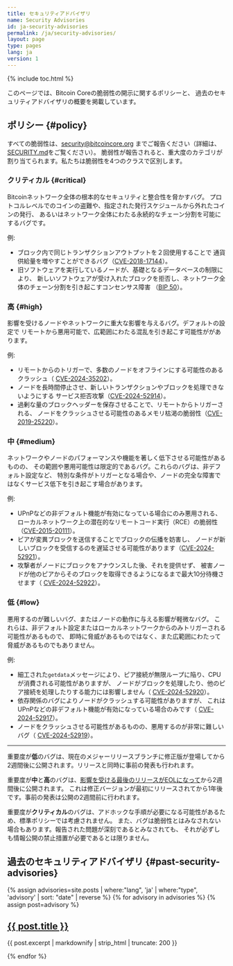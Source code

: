 ```yaml
---
title: セキュリティアドバイザリ
name: Security Advisories
id: ja-security-advisories
permalink: /ja/security-advisories/
layout: page
type: pages
lang: ja
version: 1
---
```

{% include toc.html %}

このページでは、Bitcoin Coreの脆弱性の開示に関するポリシーと、
過去のセキュリティアドバイザリの概要を掲載しています。

## ポリシー {#policy}

すべての脆弱性は、security@bitcoincore.org までご報告ください（詳細は、
[SECURITY.md](https://github.com/bitcoin/bitcoin/blob/master/SECURITY.md)をご覧ください）。
脆弱性が報告されると、重大度のカテゴリが割り当てられます。私たちは脆弱性を4つのクラスで区別します。

### クリティカル {#critical}

Bitcoinネットワーク全体の根本的なセキュリティと整合性を脅かすバグ。
プロトコルレベルでのコインの盗難や、指定された発行スケジュールから外れたコインの発行、
あるいはネットワーク全体にわたる永続的なチェーン分割を可能にするバグです。

例:
* ブロック内で同じトランザクションアウトプットを２回使用することで
  通貨供給量を増やすことができるバグ（[CVE-2018-17144](/ja/2018/09/20/notice/)）。
* 旧ソフトウェアを実行しているノードが、基礎となるデータベースの制限により、
  新しいソフトウェアが受け入れたブロックを拒否し、ネットワーク全体のチェーン分割を引き起こすコンセンサス障害
  （[BIP 50](https://github.com/bitcoin/bips/blob/master/bip-0050.mediawiki)）。

### 高 {#high}

影響を受けるノードやネットワークに重大な影響を与えるバグ。デフォルトの設定で
リモートから悪用可能で、広範囲にわたる混乱を引き起こす可能性ががあります。

例:
* リモートからのトリガーで、多数のノードをオフラインにする可能性のあるクラッシュ（
  [CVE-2024-35202](/ja/2024/10/08/disclose-blocktxn-crash/)）。
* ノードを長時間停止させ、新しいトランザクションやブロックを処理できないようにする
  サービス拒否攻撃（[CVE-2024-52914](/ja/2024/07/03/disclose-orphan-dos/)）。
* 過剰な量のブロックヘッダーを保存させることで、リモートからトリガーされる、
  ノードをクラッシュさせる可能性のあるメモリ枯渇の脆弱性（[CVE-2019-25220](/ja/2024/09/18/disclose-headers-oom/)）。

### 中 {#medium}

ネットワークやノードのパフォーマンスや機能を著しく低下させる可能性があるものの、
その範囲や悪用可能性は限定的であるバグ。これらのバグは、非デフォルト設定など、
特別な条件がトリガーとなる場合や、ノードの完全な障害ではなくサービス低下を引き起こす場合があります。

例:
* UPnPなどの非デフォルト機能が有効になっている場合にのみ悪用される、
  ローカルネットワーク上の潜在的なリモートコード実行（RCE）の脆弱性（[CVE-2015-20111](/ja/2024/07/03/disclose_upnp_rce/)）。
* ピアが変異ブロックを送信することでブロックの伝播を妨害し、
  ノードが新しいブロックを受信するのを遅延させる可能性があります（[CVE-2024-52921](/ja/2024/10/08/disclose-mutated-blocks-hindering-propagation/)）。
* 攻撃者がノードにブロックをアナウンスした後、それを提供せず、
  被害ノードが他のピアからそのブロックを取得できるようになるまで最大10分待機させます（
  [CVE-2024-52922](/ja/2024/11/05/cb-stall-hindering-propagation/)）。

### 低 {#low}

悪用するのが難しいバグ、またはノードの動作に与える影響が軽微なバグ。
これらは、非デフォルト設定またはローカルネットワークからのみトリガーされる可能性があるもので、
即時に脅威があるものではなく、また広範囲にわたって脅威があるものでもありません。

例:
* 細工された`getdata`メッセージにより、ピア接続が無限ループに陥り、CPUが消費される可能性がありますが、
  ノードがブロックを処理したり、他のピア接続を処理したりする能力には影響しません（
  [CVE-2024-52920](/ja/2024/07/03/disclose-getdata-cpu/)）。
* 依存関係のバグによりノードがクラッシュする可能性がありますが、
  これはUPnPなどの非デフォルト機能が有効になっている場合のみです（
  [CVE-2024-52917](/ja/2024/07/31/disclose-upnp-oom/)）。
* ノードをクラッシュさせる可能性があるものの、悪用するのが非常に難しいバグ（
  [CVE-2024-52919](/ja/2025/04/28/disclose-cve-2024-52919/)）。

---

重要度が**低**のバグは、現在のメジャーリリースブランチに修正版が登場してから2週間後に公開されます。リリースと同時に事前の発表も行われます。

重要度が**中**と**高**のバグは、[影響を受ける最後のリリースがEOLになって](/ja/lifecycle/)から2週間後に公開されます。
  これは修正バージョンが最初にリリースされてから1年後です。事前の発表は公開の2週間前に行われます。

重要度が**クリティカル**のバグは、アドホックな手順が必要になる可能性があるため、標準ポリシーでは考慮されません。
  また、バグは脆弱性とはみなされない場合もあります。報告された問題が深刻であるとみなされても、
  それが必ずしも情報公開の禁止措置が必要であるとは限りません。

## 過去のセキュリティアドバイザリ {#past-security-advisories}

{% assign advisories=site.posts | where:"lang", 'ja' | where:"type", 'advisory' | sort: "date" | reverse %}
{% for advisory in advisories %}
{% assign post=advisory %}
  <article>
    <h2><a href="{{ post.url }}" title="{{ post.title | xml_escape }}">{{ post.title }}</a></h2>
    <p>{{ post.excerpt | markdownify | strip_html | truncate: 200 }}</p>
  </article>
{% endfor %}
